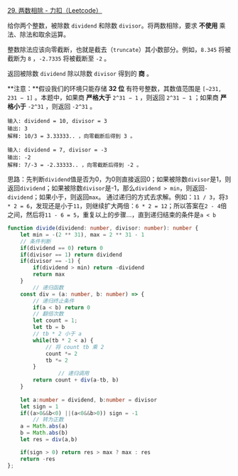 [29. 两数相除 - 力扣（Leetcode）](https://leetcode.cn/problems/divide-two-integers/description/)

给你两个整数，被除数 `dividend` 和除数 `divisor`。将两数相除，要求 **不使用** 乘法、除法和取余运算。

整数除法应该向零截断，也就是截去（`truncate`）其小数部分。例如，`8.345` 将被截断为 `8` ，`-2.7335` 将被截断至 `-2` 。

返回被除数 `dividend` 除以除数 `divisor` 得到的 **商** 。

**注意：**假设我们的环境只能存储 **32 位** 有符号整数，其数值范围是 `[−231, 231 − 1]` 。本题中，如果商 **严格大于** `2^31 − 1` ，则返回 `2^31 − 1` ；如果商 **严格小于** `-2^31` ，则返回 `-2^31` 。

```
输入: dividend = 10, divisor = 3
输出: 3
解释: 10/3 = 3.33333.. ，向零截断后得到 3 。

输入: dividend = 7, divisor = -3
输出: -2
解释: 7/-3 = -2.33333.. ，向零截断后得到 -2 。
```

思路：先判断`dividend`值是否为0，为0则直接返回0；如果被除数`divisor`是1，则返回`dividend`；如果被除数`divisor`是-1，那么`dividend > min`，则返回`- dividend`；如果小于，则返回`max`。
通过递归的方式去求解。例如：`11 / 3`，将`3 * 2 = 6`，发现还是小于`11`，则继续扩大两倍：`6 * 2 = 12`；所以答案在`2 - 4`倍之间，然后将`11 - 6 = 5`，重复以上的步骤...，直到递归结束的条件是`a < b`

```typescript
function divide(dividend: number, divisor: number): number {
    let min = -(2 ** 31), max = 2 ** 31 - 1
    // 条件判断
    if(dividend == 0) return 0
    if(divisor == 1) return dividend
    if(divisor == -1) {
        if(dividend > min) return -dividend
        return max
    }
		// 递归函数
    const div = (a: number, b: number) => {	
      	// 递归终止条件
        if(a < b) return 0
      	// 翻倍次数
        let count = 1;
        let tb = b
        // tb * 2 小于 a
        while(tb * 2 < a) {
          	// 将 count tb 乘 2
            count *= 2
            tb *= 2
        }
				// 递归调用
        return count + div(a-tb, b)
    }
	
    let a:number = dividend, b:number = divisor
    let sign = 1
    if((a>0&&b<0) ||(a<0&&b>0)) sign = -1
		// 转为正数
    a = Math.abs(a)
    b = Math.abs(b)
    let res = div(a,b)

    if(sign > 0) return res > max ? max : res
    return -res
};
```


